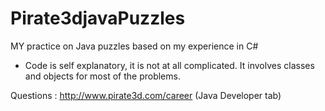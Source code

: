 Pirate3djavaPuzzles
===================
MY practice on Java puzzles based on my experience in C#

* Code is self explanatory, it is not at all complicated. It involves classes and objects for most of the problems.

Questions : 
http://www.pirate3d.com/career (Java Developer tab)
